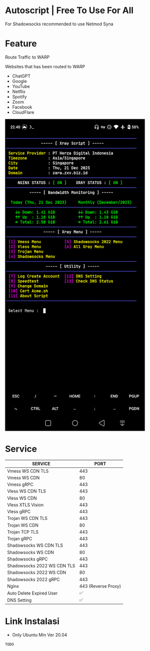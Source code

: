 # Autoscript | Free To Use For All

For Shadowsocks recommended to use Netmod Syna
# Feature

Route Traffic to WARP

Websites that has been routed to WARP
- ChatGPT
- Google
- YouTube
- Netflix
- Spotify
- Zoom
- Facebook
- CloudFlare

![Preview](https://raw.githubusercontent.com/crixsz/autoscriptxray/main/preview.png)

# Service
|  SERVICE  |  PORT  |
|---------- |--------|
| Vmess WS CDN TLS | 443 |
| Vmess WS CDN | 80 |
| Vmess gRPC  | 443 |
| Vless WS CDN TLS  | 443 |
| Vless WS CDN  | 80 |
| Vless XTLS Vision  | 443 |
| Vless gRPC  | 443 |
| Trojan WS CDN TLS  | 443 |
| Trojan WS CDN | 80 |
| Trojan TCP TLS| 443 |
| Trojan gRPC  | 443 |
| Shadowsocks WS CDN TLS | 443 |
| Shadowsocks WS CDN | 80 |
| Shadowsocks gRPC  | 443 |
| Shadowsocks 2022 WS CDN TLS | 443 |
| Shadowsocks 2022 WS CDN | 80 |
| Shadowsocks 2022 gRPC  | 443 |
| Nginx| 443 (Reverse Proxy) |
| Auto Delete Expired User| ✅ |
| DNS Setting | ✅ |

# Link Instalasi
* Only Ubuntu Min Ver 20.04
```
TODO
```
